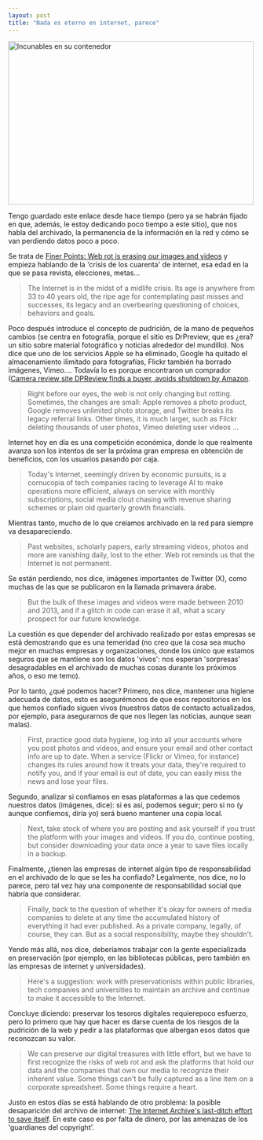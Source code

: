 ```yaml
---
layout: post
title: "Nada es eterno en internet, parece"
---
```


<a data-flickr-embed="true" href="https://www.flickr.com/photos/fernand0/51937193057/in/dateposted/" title="Incunables en su contenedor"><img src="https://live.staticflickr.com/65535/51937193057_6629e03564.jpg" width="500" height="333" alt="Incunables en su contenedor"/></a><script async src="//embedr.flickr.com/assets/client-code.js" charset="utf-8"></script>

Tengo guardado este enlace desde hace tiempo (pero ya se habrán fijado en que, además, le estoy dedicando poco tiempo a este sitio), que nos habla del archivado, la permanencia de la información en la red y cómo se van perdiendo datos poco a poco.

Se trata de <a href="https://www.dpreview.com/opinion/0517674260/web-rot-is-erasing-our-images-and-videos">Finer Points: Web rot is erasing our images and videos</a> y empieza hablando de la 'crisis de los cuarenta' de internet, esa edad en la que se pasa revista, elecciones, metas...

<blockquote>
The Internet is in the midst of a midlife crisis. Its age is anywhere from 33 to 40 years old, the ripe age for contemplating past misses and successes, its legacy and an overbearing questioning of choices, behaviors and goals.
</blockquote>

Poco después introduce el concepto de pudrición, de la mano de pequeños cambios (se centra en fotografía, porque el sitio es DrPreview, que es ¿era? un sitio sobre material fotográfico y noticias alrededor del mundillo). Nos dice que uno de los servicios Apple se ha eliminado, Google ha quitado el almacenamiento ilimitado para fotografías, Flickr también ha borrado imágenes, Vimeo....
Todavía lo es porque encontraron un comprador (<a href="https://arstechnica.com/gadgets/2023/06/camera-review-site-dpreview-finds-a-buyer-avoids-shutdown-by-amazon/">Camera review site DPReview finds a buyer, avoids shutdown by Amazon</a>.

<blockquote>
Right before our eyes, the web is not only changing but rotting. Sometimes, the changes are small: Apple removes a photo product, Google removes unlimited photo storage, and Twitter breaks its legacy referral links. Other times, it is much larger, such as Flickr deleting thousands of user photos, Vimeo deleting user videos ...
</blockquote>

Internet hoy en día es una competición económica, donde lo que realmente avanza son los intentos de ser la próxima gran empresa en obtención de beneficios, con los usuarios pasando por caja.

<blockquote>
Today's Internet, seemingly driven by economic pursuits, is a cornucopia of tech companies racing to leverage AI to make operations more efficient, always on service with monthly subscriptions, social media clout chasing with revenue sharing schemes or plain old quarterly growth financials.
</blockquote>

Mientras tanto, mucho de lo que creíamos archivado en la red para siempre va desapareciendo.

<blockquote>
Past websites, scholarly papers, early streaming videos, photos and more are vanishing daily, lost to the ether. Web rot reminds us that the Internet is not permanent.
</blockquote>

Se están perdiendo, nos dice, imágenes importantes de Twitter (X), como muchas de las que se publicaron en la llamada primavera árabe.

<blockquote>
But the bulk of these images and videos were made between 2010 and 2013, and if a glitch in code can erase it all, what a scary prospect for our future knowledge.
</blockquote>

La cuestión es que depender del archivado realizado por estas empresas se está demostrando que es una temeridad (no creo que la cosa sea mucho mejor en muchas empresas y organizaciones, donde los único que estamos seguros que se mantiene son los datos 'vivos': nos esperan 'sorpresas' desagradables en el archivado de muchas cosas durante los próximos años, o eso me temo).

Por lo tanto, ¿qué podemos hacer?
Primero, nos dice, mantener una higiene adecuada de datos, esto es asegurémonos de que esos repositorios en los que hemos confiado siguen vivos (nuestros datos de contacto actualizados, por ejemplo, para asegurarnos de que nos llegen las noticias, aunque sean malas).

<blockquote>
First, practice good data hygiene, log into all your accounts where you post photos and videos, and ensure your email and other contact info are up to date. When a service (Flickr or Vimeo, for instance) changes its rules around how it treats your data, they're required to notify you, and if your email is out of date, you can easily miss the news and lose your files.
</blockquote>

Segundo, analizar si confiamos en esas plataformas a las que cedemos nuestros datos (imágenes, dice): si es así, podemos seguir; pero si no (y aunque confiemos, diría yo) será bueno mantener una copia local.

<blockquote>
Next, take stock of where you are posting and ask yourself if you trust the platform with your images and videos. If you do, continue posting, but consider downloading your data once a year to save files locally in a backup.
</blockquote>

Finalmente, ¿tienen las empresas de internet algún tipo de responsabilidad en el archivado de lo que se les ha confiado? Legalmente, nos dice, no lo parece, pero tal vez hay una componente de responsabilidad social que habría que considerar.

<blockquote>
Finally, back to the question of whether it's okay for owners of media companies to delete at any time the accumulated history of everything it had ever published. As a private company, legally, of course, they can. But as a social responsibility, maybe they shouldn't.
</blockquote>

Yendo más allá, nos dice, deberíamos trabajar con la gente especializada en preservación (por ejemplo, en las bibliotecas públicas, pero también en las empresas de internet y universidades).

<blockquote>
Here's a suggestion: work with preservationists within public libraries, tech companies and universities to maintain an archive and continue to make it accessible to the Internet.
</blockquote>

Concluye diciendo: preservar los tesoros digitales requierepoco esfuerzo, pero lo primero que hay que hacer es darse cuenta de los riesgos de la pudrición de la web y pedir a las plataformas que albergan esos datos que reconozcan su valor.

<blockquote>
We can preserve our digital treasures with little effort, but we have to first recognize the risks of web rot and ask the platforms that hold our data and the companies that own our media to recognize their inherent value. Some things can't be fully captured as a line item on a corporate spreadsheet. Some things require a heart.
</blockquote>

Justo en estos días se está hablando de otro problema: la posible desaparición del archivo de internet: <a hreF="https://lunduke.locals.com/post/5556650/the-internet-archives-last-ditch-effort-to-save-itself">The Internet Archive's last-ditch effort to save itself</a>. En este caso es por falta de dinero, por las amenazas de los 'guardianes del copyright'.

